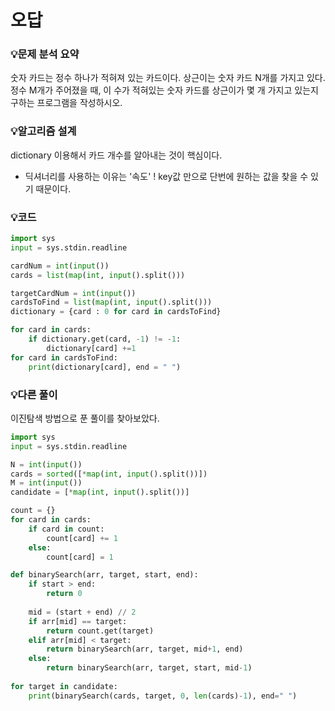 # 오답

### 💡**문제 분석 요약**

숫자 카드는 정수 하나가 적혀져 있는 카드이다. 상근이는 숫자 카드 N개를 가지고 있다. 정수 M개가 주어졌을 때, 이 수가 적혀있는 숫자 카드를 상근이가 몇 개 가지고 있는지 구하는 프로그램을 작성하시오.

### 💡**알고리즘 설계**

dictionary 이용해서 카드 개수를 알아내는 것이 핵심이다. 

- 딕셔너리를 사용하는 이유는 '속도' ! key값 만으로 단번에 원하는 값을 찾을 수 있기 때문이다.

### 💡코드

 

```python
import sys
input = sys.stdin.readline

cardNum = int(input())
cards = list(map(int, input().split()))

targetCardNum = int(input())
cardsToFind = list(map(int, input().split()))
dictionary = {card : 0 for card in cardsToFind}

for card in cards:
    if dictionary.get(card, -1) != -1:
        dictionary[card] +=1
for card in cardsToFind:
    print(dictionary[card], end = " ")
```

### 💡다른 풀이

이진탐색 방법으로 푼 풀이를 찾아보았다.

```python
import sys
input = sys.stdin.readline

N = int(input())
cards = sorted([*map(int, input().split())])
M = int(input())
candidate = [*map(int, input().split())]

count = {}
for card in cards:
    if card in count:
        count[card] += 1
    else:
        count[card] = 1

def binarySearch(arr, target, start, end):
    if start > end:
        return 0
    
    mid = (start + end) // 2
    if arr[mid] == target:
        return count.get(target)
    elif arr[mid] < target:
        return binarySearch(arr, target, mid+1, end)
    else:
        return binarySearch(arr, target, start, mid-1)
    
for target in candidate:
    print(binarySearch(cards, target, 0, len(cards)-1), end=" ")
```
